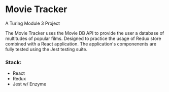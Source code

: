 # Movie Tracker

A Turing Module 3 Project


The Movie Tracker uses the Movie DB API to provide the user a database of multitudes of popular films. Designed to practice the usage of Redux store combined with a React application. The application's componenents are fully tested using the Jest testing suite.

### Stack:
- React
- Redux
- Jest w/ Enzyme

[](https://giphy.com/gifs/h4CwKnQffegg7l3hkN/html5)
